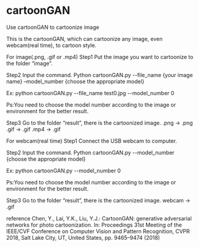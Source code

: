 # cartoonGAN
Use cartoonGAN to cartoonize image

This is the cartoonGAN, which can cartoonize any image, even webcam(real time), to cartoon style.

For image(.png, .gif or .mp4)
  Step1
  Put the image you want to cartoonize to the folder “image”.

  Step2
  Input the command.
  Python cartoonGAN.py --file_name {your image name} –model_number {choose the appropriate model}

  Ex: python cartoonGAN.py --file_name test0.jpg --model_number 0

  Ps:You need to choose the model number according to the image or environment for the better result.

  Step3
  Go to the folder “result”, there is the cartoonized image.
  .png → .png
  .gif → .gif
  .mp4 → .gif

For webcam(real time)
  Step1
  Connect the USB webcam to computer.

  Step2
  Input the command.
  Python cartoonGAN.py --model_number {choose the appropriate model}

  Ex: python cartoonGAN.py --model_number 0

  Ps:You need to choose the model number according to the image or environment for the better result.

  Step3
  Go to the folder “result”, there is the cartoonized image.
  webcam → .gif

reference
Chen, Y., Lai, Y.K., Liu, Y.J.: CartoonGAN: generative adversarial networks for photo cartoonization. In: Proceedings 31st Meeting of the IEEE/CVF Conference on Computer Vision and Pattern Recognition, CVPR 2018, Salt Lake City, UT, United States, pp. 9465–9474 (2018)
